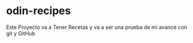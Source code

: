 # odin-recipes
Este Proyecto va a Tener Recetas y va a ser una 
prueba de mi avance con git y GitHub 